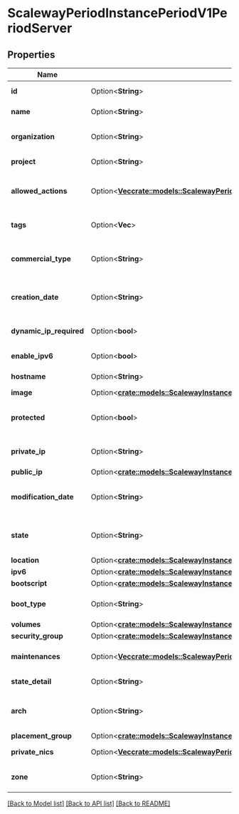 # ScalewayPeriodInstancePeriodV1PeriodServer

## Properties

Name | Type | Description | Notes
------------ | ------------- | ------------- | -------------
**id** | Option<**String**> | The server unique ID | [optional]
**name** | Option<**String**> | The server name | [optional]
**organization** | Option<**String**> | The server organization ID | [optional]
**project** | Option<**String**> | The server project ID | [optional]
**allowed_actions** | Option<[**Vec<crate::models::ScalewayPeriodInstancePeriodV1PeriodServerPeriodAction>**](scaleway.instance.v1.Server.Action.md)> | Provide as list of allowed actions on the server | [optional]
**tags** | Option<**Vec<String>**> | The server associated tags | [optional]
**commercial_type** | Option<**String**> | The server commercial type (eg. GP1-M) | [optional]
**creation_date** | Option<**String**> | The server creation date (RFC 3339 format) | [optional]
**dynamic_ip_required** | Option<**bool**> | True if a dynamic IP is required | [optional]
**enable_ipv6** | Option<**bool**> | True if IPv6 is enabled | [optional]
**hostname** | Option<**String**> | The server host name | [optional]
**image** | Option<[**crate::models::ScalewayInstanceV1ServerImage**](scaleway_instance_v1_Server_image.md)> |  | [optional]
**protected** | Option<**bool**> | The server protection option is activated | [optional]
**private_ip** | Option<**String**> | The server private IP address | [optional]
**public_ip** | Option<[**crate::models::ScalewayInstanceV1ServerPublicIp**](scaleway_instance_v1_Server_public_ip.md)> |  | [optional]
**modification_date** | Option<**String**> | The server modification date (RFC 3339 format) | [optional]
**state** | Option<**String**> | The server state | [optional][default to Running]
**location** | Option<[**crate::models::ScalewayInstanceV1ServerLocation**](scaleway_instance_v1_Server_location.md)> |  | [optional]
**ipv6** | Option<[**crate::models::ScalewayInstanceV1ServerIpv6**](scaleway_instance_v1_Server_ipv6.md)> |  | [optional]
**bootscript** | Option<[**crate::models::ScalewayInstanceV1ServerBootscript**](scaleway_instance_v1_Server_bootscript.md)> |  | [optional]
**boot_type** | Option<**String**> | The server boot type | [optional][default to Local]
**volumes** | Option<[**crate::models::ScalewayInstanceV1ServerVolumes**](scaleway_instance_v1_Server_volumes.md)> |  | [optional]
**security_group** | Option<[**crate::models::ScalewayInstanceV1ServerSecurityGroup**](scaleway_instance_v1_Server_security_group.md)> |  | [optional]
**maintenances** | Option<[**Vec<crate::models::ScalewayPeriodInstancePeriodV1PeriodServerPeriodMaintenance>**](scaleway.instance.v1.Server.Maintenance.md)> | The server planned maintenances | [optional]
**state_detail** | Option<**String**> | The server state_detail | [optional]
**arch** | Option<**String**> | The server arch | [optional][default to X8664]
**placement_group** | Option<[**crate::models::ScalewayInstanceV1ServerPlacementGroup**](scaleway_instance_v1_Server_placement_group.md)> |  | [optional]
**private_nics** | Option<[**Vec<crate::models::ScalewayPeriodInstancePeriodV1PeriodPrivateNic>**](scaleway.instance.v1.PrivateNIC.md)> | The server private NICs | [optional]
**zone** | Option<**String**> | The zone in which is the server | [optional]

[[Back to Model list]](../README.md#documentation-for-models) [[Back to API list]](../README.md#documentation-for-api-endpoints) [[Back to README]](../README.md)


